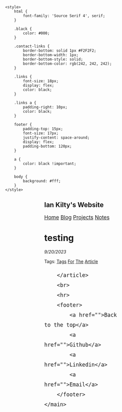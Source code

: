 <!DOCTYPE html>
<html>

<head>
    <title>Ian Kilty's Website</title>
    <link rel="preconnect" href="https://fonts.googleapis.com">
    <link rel="preconnect" href="https://fonts.gstatic.com" crossorigin>
    <link
        href="https://fonts.googleapis.com/css2?family=Source+Serif+4:ital,opsz,wght@0,8..60,300;0,8..60,400;0,8..60,500;0,8..60,600;1,8..60,300;1,8..60,400;1,8..60,500;1,8..60,600&family=VT323&display=swap"
        rel="stylesheet">
    
    
    <style>
        html {
            font-family: 'Source Serif 4', serif;
        }

        .black {
            color: #000;
        }

        .contact-links {
            border-bottom: solid 1px #F2F2F2;
            border-bottom-width: 1px;
            border-bottom-style: solid;
            border-bottom-color: rgb(242, 242, 242);
        }

        .links {
            font-size: 18px;
            display: flex;
            color: black;
        }

        .links a {
            padding-right: 10px;
            color: black;
        }

        footer {
            padding-top: 15px;
            font-size: 17px;
            justify-content: space-around;
            display: flex;
            padding-bottom: 120px;
        }

        a {
            color: black !important;
        }

        body {
            background: #fff;
        }
    </style>
</head>

<body id="main">
    <main style="width:50%; margin:auto;">
        <script>
            var color = true;
            var toggle_color = function () {
                const main = document.getElementById("main")
                if (color) {
                    main.style.background = "#fff"
                    main.style.color = "#000"
                } else {
                    main.style.background = "#1e2021"
                    main.style.color = "rgb(193, 193, 193)"
                }
                color = !color
            }
        </script>
        <h2 onclick="toggle_color()">Ian Kilty's Website</h2>
        <div class="links black" style="font-size: 17px; text-decoration: none;">
            <a href="/">Home</a>
            <a href="/blog">Blog</a>
            <a href="/projects">Projects</a>
            <a href="/notes">Notes</a>
        </div>
        <h1>testing</h1>
        <p><em>9/20/2023</em></p>
        <p>
            Tags:
            <a href="">Tags</a>
            <a href="">For</a>
            <a href="">The</a>
            <a href="">Article</a>
        </p>
        <article
            style="font-size: 20px; line-height: 32px; text-rendering: optimizeLegibility; letter-spacing: -0.06px; margin-bottom: -9.2px;">
            
        </article>
        <br>
        <hr>
        <footer>
            <a href="">Back to the top</a>
            <a href="">Github</a>
            <a href="">Linkedin</a>
            <a href="">Email</a>
        </footer>
    </main>
</body>

</html>